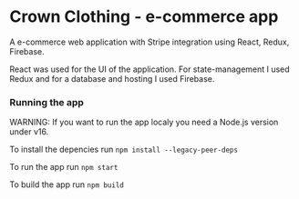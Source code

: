 # Crown Clothing - e-commerce app

A e-commerce web application with Stripe integration using React, Redux, Firebase.

React was used for the UI of the application. For state-management I used Redux and for a database and hosting I used Firebase.

### Running the app

WARNING: If you want to run the app localy you need a Node.js version under v16.

To install the depencies run `npm install --legacy-peer-deps`

To run the app run `npm start`

To build the app run `npm build`

